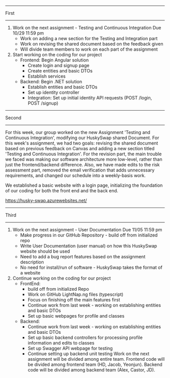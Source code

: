 **************
First
**************

1. Work on the next assignment - Testing and Continuous Integration Due 10/29 11:59 pm
    - Work on adding a new section for the Testing and Integration part
    - Work on revising the shared document based on the feedback given
    - Will divide team members to work on each part of the assignment
2. Start working on the coding for our project
    - Frontend: Begin Angular solution
       - Create login and signup page
       - Create entities and basic DTOs
       - Establish services
    - Backend: Begin .NET solution
       - Establish entities and basic DTOs
       - Set up identity controller
       - Integration: Set up initial identity API requests (POST /login, POST /signup)

**************
Second
**************

For this week, our group worked on the new Assignment 'Testing and Continuous Integration', modifying our HuskySwap shared Document.
For this week's assignment, we had two goals: revising the shared document based on previous feedback on Canvas and adding a new section titled 'Testing and Continuous Integration'.
For the revision part, the main trouble we faced was making our software architecture more low-level, rather than just the frontend/backend difference.
Also, we have made edits to the risk assessment part, removed the email verification that adds unnecessary requirements, and changed our schedule into a weekly-basis work.

We established a basic website with a login page, initializing the foundation of our coding for both the front end and the back end.

https://husky-swap.azurewebsites.net/

**************
Third
**************

1. Work on the next assignment - User Documentation Due 11/05 11:59 pm
    - Make progress in our GitHub Repository - build off from initialized repo
    - Write User Documentation (user manual) on how this HuskySwap website should be used
    - Need to add a bug report features based on the assignment description
    - No need for install/run of software - HuskySwap takes the format of a website
2. Continue working on the coding for our project
    - FrontEnd:
        - build off from initialized Repo
        - Work on GitHub LightNap.ng files (typescript)
        - Focus on finishing off the main features first
        - Continue work from last week - working on establishing entities and basic DTOs
        - Set up basic webpages for profile and classes
    - Backend: 
        - Continue work from last week - working on establishing entities and basic DTOs
        - Set up basic backend controllers for processing profile information and edits to classes
        - Set up Swagger API webpage for testing
        - Continue setting up backend unit testing
Work on the next assignment will be divided among entire team.
Frontend code will be divided among frontend team (HD, Jacob, Yeonjun).
Backend code will be divided among backend team (Alex, Castor, JD).
